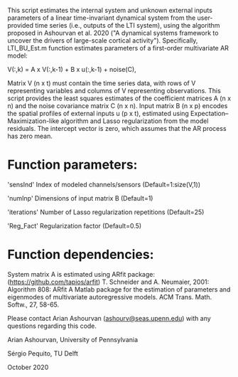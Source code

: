 This script estimates the internal system and unknown external inputs parameters of a linear time-invariant dynamical system from the user-provided time series (i.e., outputs of the LTI system), using the algorithm proposed in Ashourvan et al. 2020 ("A dynamical systems framework to uncover the drivers of large-scale cortical activity"). Specifically, LTI_BU_Est.m function estimates parameters of a first-order multivariate AR model: 

  V(:,k) = A x V(:,k-1) + B x u(:,k-1) + noise(C),

Matrix V (n x t) must contain the time series data, with rows of V representing variables and columns of V representing observations. This script provides the least squares estimates of the coefficient matrices A (n x n) and the noise covariance matrix C (n x n). Input matrix B (n x p) encodes the spatial profiles of external inputs u (p x t), estimated using Expectation–Maximization-like algorithm and Lasso regularization from the model residuals. The intercept vector is zero, which assumes that the AR process has zero mean. 

# Function parameters:
 'sensInd' Index of modeled channels/sensors (Default=1:size(V,1)) 
 
 'numInp' Dimensions of input matrix B (Default=1)
 
 'iterations' Number of Lasso regularization repetitions (Default=25)
 
 'Reg_Fact' Regularization factor (Default=0.5)

# Function dependencies: 
 System matrix A is estimated using ARfit package:(https://github.com/tapios/arfit)
T. Schneider and A. Neumaier, 2001: Algorithm 808: ARfit A Matlab package for the estimation of parameters and eigenmodes of multivariate autoregressive models. ACM Trans. Math. Softw., 27, 58-65.

Please contact Arian Ashourvan (ashourv@seas.upenn.edu) with any questions regarding this code.
  
Arian Ashourvan, University of Pennsylvania
 
Sérgio Pequito, TU Delft
 
October 2020 


